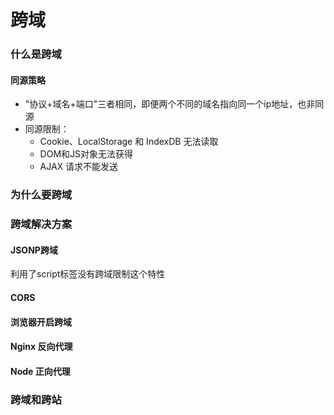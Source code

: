 # 跨域
### 什么是跨域
#### 同源策略
- "协议+域名+端口"三者相同，即便两个不同的域名指向同一个ip地址，也非同源
- 同源限制：
  - Cookie、LocalStorage 和 IndexDB 无法读取
  - DOM和JS对象无法获得
  - AJAX 请求不能发送


### 为什么要跨域

### 跨域解决方案
#### JSONP跨域
利用了script标签没有跨域限制这个特性
#### CORS
#### 浏览器开启跨域
#### Nginx 反向代理
#### Node 正向代理

### 跨域和跨站
